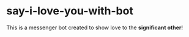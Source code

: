 # say-i-love-you-with-bot
This is a messenger bot created to show love to the **significant other**!
